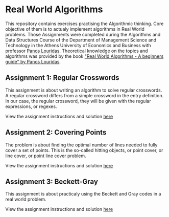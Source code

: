 # Real World Algorithms

This repository contains exercises practising the Algorithmic thinking. Core objective of them is to actualy implement algorithms in Real World problems.
Those Assignments were completed during the Algorithms and Data Structures Course of the Department of Management Science and Technology in the Athens University of Economics and Business with professor [Panos Louridas](https://github.com/louridas). Theoretical knowledge on the topics and algorithms was provided by the book ["Real World Algorithms - A beginners guide" by Panos Louridas](https://mitpress.mit.edu/books/real-world-algorithms).

## Assignment 1: Regular Crosswords
This assignment is about writing an algorithm to solve regular crosswords. A regular crossword differs from a simple crossword in the entry definition. In our case, the regular crossword, they will be given with the regular expressions, or regexes.

View the assignment instructions and solution [here](/Regular%20Crosswords/)

## Assignment 2: Covering Points
The problem is about finding the optimal number of lines needed to fully cover a set of points. This is the so-called hitting objects, or point cover, or line cover, or point line cover problem.

View the assignment instructions and solution [here](/Covering%20Points)

## Assignment 3: Beckett-Gray
This assignment is about practicaly using the Beckett and Gray codes in a real world problem.

View the assignment instructions and solution [here](/Beckett-Grey/)